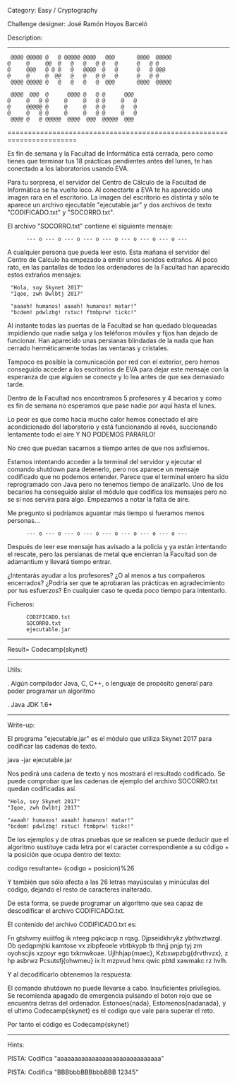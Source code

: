 Category: Easy / Cryptography
 
Challenge designer: José Ramón Hoyos Barceló
 
Description: 

-----------------------------------------------------------------------

     @@@@ @@@@@ @   @ @@@@@ @@@@   @@@       @@@@  @@@@@
    @     @     @@  @   @   @   @ @   @      @   @ @    
    @     @@@   @ @ @   @   @@@@  @   @      @   @ @@@  
    @     @     @  @@   @   @   @ @   @      @   @ @    
     @@@@ @@@@@ @   @   @   @   @  @@@       @@@@  @@@@@
    
     @@@@  @@@  @      @@@@ @   @ @      @@@            
    @     @   @ @     @     @   @ @     @   @           
    @     @@@@@ @     @     @   @ @     @   @           
    @     @   @ @     @     @   @ @     @   @           
     @@@@ @   @ @@@@@  @@@@  @@@  @@@@@  @@@            
                                                                    
=======================================================================

Es fin de semana y la Facultad de Informática está cerrada, pero como 
tienes que terminar tus 18 prácticas pendientes antes del lunes, te has
conectado a los laboratorios usando EVA.

Para tu sorpresa, el servidor del Centro de Cálculo de la Facultad de
Informática se ha vuelto loco. Al conectarte a EVA te ha aparecido una
imagen rara en el escritorio. La imagen del escritorio es distinta y sólo
te aparece un archivo ejecutable "ejecutable.jar" y dos archivos de texto
"CODIFICADO.txt" y "SOCORRO.txt".

El archivo "SOCORRO.txt" contiene el siguiente mensaje:

          --- o --- o --- o --- o --- o --- o --- o --- o ---

A cualquier persona que pueda leer esto. Esta mañana el servidor del 
Centro de Calculo ha empezado a emitir unos sonidos extraños. Al poco rato,
en las pantallas de todos los ordenadores de la Facultad han aparecido
estos extraños mensajes:

     "Hola, soy Skynet 2017"
     "Iqoe, zwh Dwlbtj 2017"

     "aaaah! humanos! aaaah! humanos! matar!"
     "bcdem! pdwlzbg! rstuc! ftmbprw! tickc!"

Al instante todas las puertas de la Facultad se han quedado bloqueadas 
impidiendo que nadie salga y los teléfonos móviles y fijos han dejado de
funcionar. Han aparecido unas persianas blindadas de la nada que han
cerrado herméticamente todas las ventanas y cristales.

Tampoco es posible la comunicación por red con el exterior, pero hemos
conseguido acceder a los escritorios de EVA para dejar este mensaje con la
esperanza de que alguien se conecte y lo lea antes de que sea demasiado
tarde.

Dentro de la Facultad nos encontramos 5 profesores y 4 becarios y como es
fin de semana no esperamos que pase nadie por aquí hasta el lunes.

Lo peor es que como hacia mucho calor hemos conectado el aire acondicionado
del laboratorio y está funcionando al revés, succionando lentamente todo el
aire Y NO PODEMOS PARARLO!

No creo que puedan sacarnos a tiempo antes de que nos axfisiemos.

Estamos intentando acceder a la terminal del servidor y ejecutar el comando
shutdown para detenerlo, pero nos aparece un mensaje codificado que no 
podemos entender. Parece que el terminal entero ha sido reprogramado con 
Java pero no tenemos tiempo de analizarlo. Uno de los becarios ha conseguido
aislar el módulo que codifica los mensajes pero no se si nos servira para
algo. Empezamos a notar la falta de aire. 

Me pregunto si podríamos aguantar más tiempo si fueramos menos personas...

          --- o --- o --- o --- o --- o --- o --- o --- o ---

Después de leer ese mensaje has avisado a la policia y ya están intentando
el rescate, pero las persianas de metal que encierran la Facultad son de
adamantium y llevará tiempo entrar.

¿Intentarás ayudar a los profesores? ¿O al menos a tus compañeros
encerrados? ¿Podría ser que te aprobaran las prácticas en agradecimiento por
tus esfuerzos? En cualquier caso te queda poco tiempo para intentarlo.

Ficheros:

          CODIFICADO.txt
          SOCORRO.txt
          ejecutable.jar
          
-------------------------------------------------------------------------

Result= Codecamp{skynet}

-------------------------------------------------------------------------

Utils:

. Algún compilador Java, C, C++, o lenguaje de propósito general para 
  poder programar un algoritmo

. Java JDK 1.6+

-------------------------------------------------------------------------

Write-up:

El programa "ejecutable.jar" es el módulo que utiliza Skynet 2017 para
codificar las cadenas de texto.

java -jar ejecutable.jar

Nos pedirá una cadena de texto y nos mostrará el resultado codificado.
Se puede comprobar que las cadenas de ejemplo del archivo SOCORRO.txt
quedan codificadas así.

    "Hola, soy Skynet 2017"
    "Iqoe, zwh Dwlbtj 2017"

    "aaaah! humanos! aaaah! humanos! matar!"
    "bcdem! pdwlzbg! rstuc! ftmbprw! tickc!"

De los ejemplos y de otras pruebas que se realicen se puede deducir que 
el algoritmo sustituye cada letra por el caracter correspondiente a su
código + la posición que ocupa dentro del texto:

codigo resultante= (codigo + posicion)%26

Y también que sólo afecta a las 26 letras mayúsculas y minúculas del
código, dejando el resto de caracteres inalterado.

De esta forma, se puede programar un algoritmo que sea capaz de 
descodificar el archivo CODIFICADO.txt.

El contenido del archivo CODIFICADO.txt es:

Fn gtshvmy euiitfog ik nteeg pqkciacp n rqsg. Djpseidkhrykz ybthvztwzgl.
Ob qedqpmjtki kamtose vx zibpfeoele vbtbkypb tb thnjj pnjp tyj zm 
oyohscjis xzpoyr ego txkmwkoae. Ujlhhjap{maec}, Kzbxwpzbg{drvthvzx}, z
hp asbrwz Pcsutsfj{ohwmeu} ix lt mzpvud hmx qwic pbtd xawmakc rz hvlh.

Y al decodificarlo obtenemos la respuesta:

El comando shutdown no puede llevarse a cabo. Insuficientes privilegios.
Se recomienda apagado de emergencia pulsando el boton rojo que se 
encuentra detras del ordenador. Estonoes{nada}, Estomenos{nadanada}, y
el ultimo Codecamp{skynet} es el codigo que vale para superar el reto.

Por tanto el código es Codecamp{skynet}

-------------------------------------------------------------------------

Hints:

PISTA: Codifica "aaaaaaaaaaaaaaaaaaaaaaaaaaaaaa"

PISTA: Codifica "BBBbbbBBBbbbBBB 12345"
